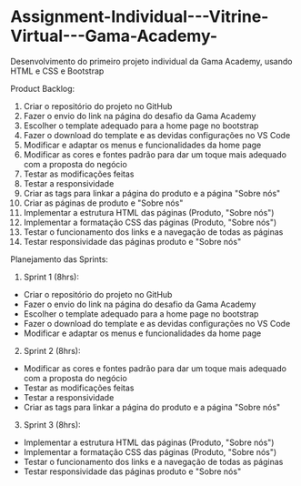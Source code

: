 # Assignment-Individual---Vitrine-Virtual---Gama-Academy-
Desenvolvimento do primeiro projeto individual da Gama Academy, usando HTML e CSS e Bootstrap

Product Backlog:

1. Criar o repositório do projeto no GitHub
2. Fazer o envio do link na página do desafio da Gama Academy
3. Escolher o template adequado para a home page no bootstrap
4. Fazer o download do template e as devidas configurações no VS Code
5. Modificar e adaptar os menus e funcionalidades da home page
6. Modificar as cores e fontes padrão para dar um toque mais adequado com a proposta do negócio
7. Testar as modificações feitas
8. Testar a responsividade
9. Criar as tags para linkar a página do produto e a página "Sobre nós"
10. Criar as páginas de produto e "Sobre nós"
11. Implementar a estrutura HTML das páginas (Produto, "Sobre nós")
12. Implementar a formatação CSS das páginas (Produto, "Sobre nós")
13. Testar o funcionamento dos links e a navegação de todas as páginas
14. Testar responsividade das páginas produto e "Sobre nós"

Planejamento das Sprints:

1. Sprint 1 (8hrs):

* Criar o repositório do projeto no GitHub
* Fazer o envio do link na página do desafio da Gama Academy
* Escolher o template adequado para a home page no bootstrap
* Fazer o download do template e as devidas configurações no VS Code
* Modificar e adaptar os menus e funcionalidades da home page

2. Sprint 2 (8hrs):

* Modificar as cores e fontes padrão para dar um toque mais adequado com a proposta do negócio
* Testar as modificações feitas
* Testar a responsividade
* Criar as tags para linkar a página do produto e a página "Sobre nós"

3. Sprint 3 (8hrs):

* Implementar a estrutura HTML das páginas (Produto, "Sobre nós")
* Implementar a formatação CSS das páginas (Produto, "Sobre nós")
* Testar o funcionamento dos links e a navegação de todas as páginas
* Testar responsividade das páginas produto e "Sobre nós"


